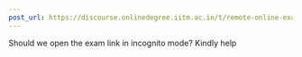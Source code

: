 ```yaml
---
post_url: https://discourse.onlinedegree.iitm.ac.in/t/remote-online-exam-tds-jan-2025/168832/34
---
```

Should we open the exam link in incognito mode? Kindly help